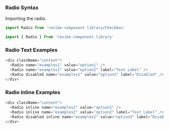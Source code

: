 ### Radio Syntax

Importing the radio.
```js static
import Radio from 'revibe-component-library/Checkbox'

import { Radio } from 'revibe-component-library'
```

### Radio Text Examples
```js padded
<div className="content">
  <Radio name="examples1" value="option1" />
  <Radio name="examples1" value="option2" label="Test Label" />
  <Radio disabled name="examples1" value="option3" label="Disabled" />
</div>
```

### Radio Inline Examples
```js padded
<div className="content">
  <Radio inline name="examples2" value="option1" />
  <Radio inline name="examples2" value="option2" label="Test Label" />
  <Radio disabled inline name="examples2" value="option3" label="Disabled" />
</div>
```